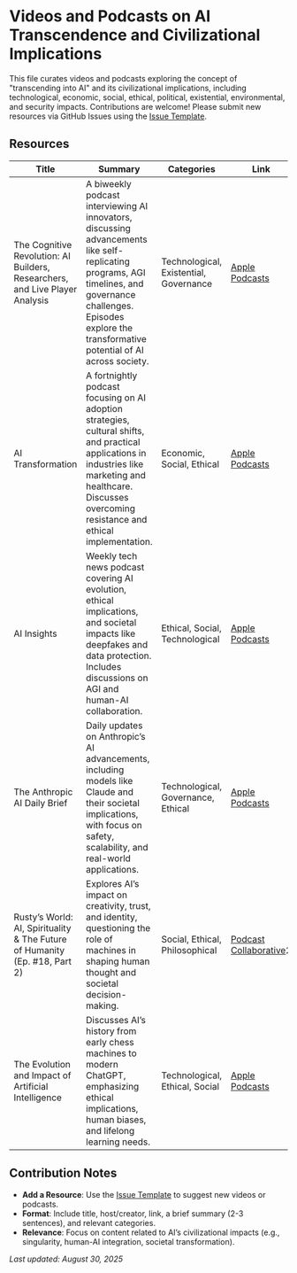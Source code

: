 # Videos and Podcasts on AI Transcendence and Civilizational Implications

This file curates videos and podcasts exploring the concept of "transcending into AI" and its civilizational implications, including technological, economic, social, ethical, political, existential, environmental, and security impacts. Contributions are welcome! Please submit new resources via GitHub Issues using the [Issue Template](../contrib/issue_template.md).

## Resources

| Title | Summary | Categories | Link |
|-------|---------|------------|------|
| The Cognitive Revolution: AI Builders, Researchers, and Live Player Analysis | A biweekly podcast interviewing AI innovators, discussing advancements like self-replicating programs, AGI timelines, and governance challenges. Episodes explore the transformative potential of AI across society. | Technological, Existential, Governance | [Apple Podcasts](https://podcasts.apple.com/kz/podcast/the-cognitive-revolution-ai-builders-researchers-and/id1669813431) |
| AI Transformation | A fortnightly podcast focusing on AI adoption strategies, cultural shifts, and practical applications in industries like marketing and healthcare. Discusses overcoming resistance and ethical implementation. | Economic, Social, Ethical | [Apple Podcasts](https://podcasts.apple.com/us/podcast/ai-transformation/id1780298318) |
| AI Insights | Weekly tech news podcast covering AI evolution, ethical implications, and societal impacts like deepfakes and data protection. Includes discussions on AGI and human-AI collaboration. | Ethical, Social, Technological | [Apple Podcasts](https://podcasts.apple.com/us/podcast/ai-insights/id1770103476) |
| The Anthropic AI Daily Brief | Daily updates on Anthropic’s AI advancements, including models like Claude and their societal implications, with focus on safety, scalability, and real-world applications. | Technological, Governance, Ethical | [Apple Podcasts](https://podcasts.apple.com/us/podcast/the-anthropic-ai-daily-brief/id1784290225) |
| Rusty’s World: AI, Spirituality & The Future of Humanity (Ep. #18, Part 2) | Explores AI’s impact on creativity, trust, and identity, questioning the role of machines in shaping human thought and societal decision-making. | Social, Ethical, Philosophical | [Podcast Collaborative](https://thepodcastcollaborative.com)2 |
| The Evolution and Impact of Artificial Intelligence | Discusses AI’s history from early chess machines to modern ChatGPT, emphasizing ethical implications, human biases, and lifelong learning needs. | Technological, Ethical, Social | [Apple Podcasts](https://podcasts.apple.com/us/podcast/the-evolution-and-impact-of-artificial-intelligence/id1750038136) |

## Contribution Notes
- **Add a Resource**: Use the [Issue Template](../contrib/issue_template.md) to suggest new videos or podcasts.
- **Format**: Include title, host/creator, link, a brief summary (2-3 sentences), and relevant categories.
- **Relevance**: Focus on content related to AI’s civilizational impacts (e.g., singularity, human-AI integration, societal transformation).

*Last updated: August 30, 2025*
